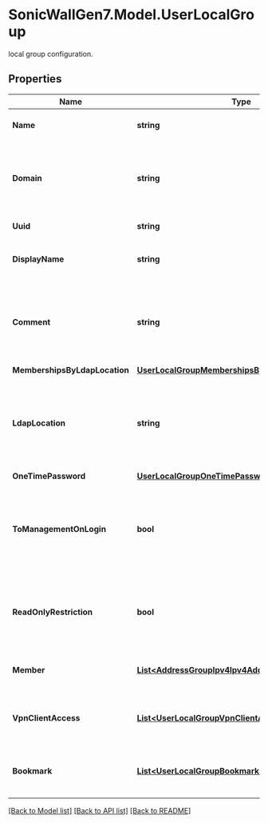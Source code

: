 # SonicWallGen7.Model.UserLocalGroup
local group configuration.

## Properties

Name | Type | Description | Notes
------------ | ------------- | ------------- | -------------
**Name** | **string** | Set the name of the user group. | 
**Domain** | **string** | Set the user group&#39;s domain. * Set to null to represent an unconfigured state. | [optional] 
**Uuid** | **string** | user group object UUID. | [optional] [readonly] 
**DisplayName** | **string** | Only used for show user group display name. | [optional] 
**Comment** | **string** | Set a comment for the user group. * Set to null to represent an unconfigured state. | [optional] 
**MembershipsByLdapLocation** | [**UserLocalGroupMembershipsByLdapLocation**](UserLocalGroupMembershipsByLdapLocation.md) |  | [optional] 
**LdapLocation** | **string** | Set local group location in LDAP directory. * Set to null to represent an unconfigured state. | [optional] 
**OneTimePassword** | [**UserLocalGroupOneTimePassword**](UserLocalGroupOneTimePassword.md) |  | [optional] 
**ToManagementOnLogin** | **bool** | Members with administrative privilege will go straight to the management UI on web login. | [optional] 
**ReadOnlyRestriction** | **bool** | The administrative rights from the other groups will be restricted to read-only. | [optional] 
**Member** | [**List&lt;AddressGroupIpv4Ipv4AddressGroupIpv4Inner&gt;**](AddressGroupIpv4Ipv4AddressGroupIpv4Inner.md) | Add a member user or user group. | [optional] 
**VpnClientAccess** | [**List&lt;UserLocalGroupVpnClientAccessInner&gt;**](UserLocalGroupVpnClientAccessInner.md) | Add VPN client access to a network for group members. | [optional] 
**Bookmark** | [**List&lt;UserLocalGroupBookmarkInner&gt;**](UserLocalGroupBookmarkInner.md) | Add/edit bookmark and enter configuration mode. | [optional] 

[[Back to Model list]](../README.md#documentation-for-models) [[Back to API list]](../README.md#documentation-for-api-endpoints) [[Back to README]](../README.md)

